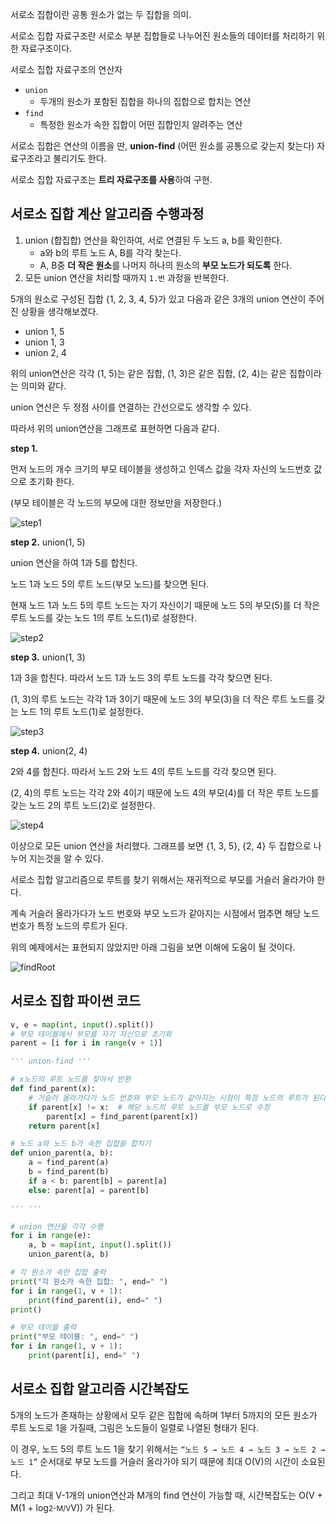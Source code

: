 서로소 집합이란 공통 원소가 없는 두 집합을 의미.

서로소 집합 자료구조란 서로소 부분 집합들로 나누어진 원소들의 데이터를 처리하기 위한 자료구조이다.

서로소 집합 자료구조의 연산자

- `union`
	- 두개의 원소가 포함된 집합을 하나의 집합으로 합치는 연산
- `find` 
	- 특정한 원소가 속한 집합이 어떤 집합인지 알려주는 연산

서로소 집합은 연산의 이름을 딴, **union-find** (어떤 원소를 공통으로 갖는지 찾는다) 자료구조라고 불리기도 한다.

서로소 집합 자료구조는 **트리 자료구조를 사용**하여 구현.

## 서로소 집합 계산 알고리즘 수행과정

1. union (합집합) 연산을 확인하여, 서로 연결된 두 노드 a, b를 확인한다.
    - a와 b의 루트 노드 A, B를 각각 찾는다.
    - A, B중 **더 작은 원소**를 나머지 하나의 원소의 **부모 노드가 되도록** 한다.
2. 모든 union 연산을 처리할 때까지 `1.번` 과정을 반복한다.

5개의 원소로 구성된 집합 {1, 2, 3, 4, 5}가 있고 다음과 같은 3개의 union 연산이 주어진 상황을 생각해보겠다.

- union 1, 5
- union 1, 3
- union 2, 4

위의 union연산은 각각 (1, 5)는 같은 집합, (1, 3)은 같은 집합, (2, 4)는 같은 집합이라는 의미와 같다.

union 연산은 두 정점 사이를 연결하는 간선으로도 생각할 수 있다. 

따라서 위의 union연산을 그래프로 표현하면 다음과 같다.

**step 1.**

먼저 노드의 개수 크기의 부모 테이블을 생성하고 인덱스 값을 각자 자신의 노드번호 값으로 초기화 한다.

(부모 테이블은 각 노드의 부모에 대한 정보만을 저장한다.)

![step1](https://i.imgur.com/kRS6KoY.png)

**step 2.** union(1, 5)

union 연산을 하여 1과 5를 합친다. 

노드 1과 노드 5의 루트 노드(부모 노드)를 찾으면 된다.

현재 노드 1과 노드 5의 루트 노드는 자기 자신이기 때문에 노드 5의 부모(5)를 더 작은 루트 노드를 갖는 노드 1의 루트 노드(1)로 설정한다.

![step2](https://i.imgur.com/1Z2aotz.png)

**step 3.** union(1, 3)

1과 3을 합친다. 따라서 노드 1과 노드 3의 루트 노드를 각각 찾으면 된다.

(1, 3)의 루트 노드는 각각 1과 3이기 때문에 노드 3의 부모(3)을 더 작은 루트 노드를 갖는 노드 1의 루트 노드(1)로 설정한다.

![step3](https://i.imgur.com/Rw1tSIY.png)

**step 4.** union(2, 4)

2와 4를 합친다. 따라서 노드 2와 노드 4의 루트 노드를 각각 찾으면 된다.

(2, 4)의 루트 노드는 각각 2와 4이기 때문에 노드 4의 부모(4)를 더 작은 루트 노드를 갖는 노드 2의 루트 노드(2)로 설정한다.

![step4](https://i.imgur.com/2dsUBw7.png)

이상으로 모든 union 연산을 처리했다. 그래프를 보면 {1, 3, 5}, {2, 4} 두 집합으로 나누어 지는것을 알 수 있다.

서로소 집합 알고리즘으로 루트를 찾기 위해서는 재귀적으로 부모를 거슬러 올라가야 한다.

계속 거슬러 올라가다가 노드 번호와 부모 노드가 같아지는 시점에서 멈추면 해당 노드 번호가 특정 노드의 루트가 된다.

위의 예제에서는 표현되지 않았지만 아래 그림을 보면 이해에 도움이 될 것이다.

![findRoot](https://i.imgur.com/W0Sp7tf.png)

## 서로소 집합 파이썬 코드

```python
v, e = map(int, input().split())
# 부모 테이블에서 부모를 자기 자신으로 초기화
parent = [i for i in range(v + 1)]

''' union-find '''

# x노드의 루트 노드를 찾아서 반환
def find_parent(x):
    # 거슬러 올라가다가 노드 번호와 부모 노드가 같아지는 시점이 특정 노드의 루트가 된다.
    if parent[x] != x:  # 해당 노드의 루트 노드를 부모 노드로 수정
        parent[x] = find_parent(parent[x])
    return parent[x]

# 노드 a와 노드 b가 속한 집합을 합치기
def union_parent(a, b):
    a = find_parent(a)
    b = find_parent(b)
    if a < b: parent[b] = parent[a]
    else: parent[a] = parent[b]

''' '''

# union 연산을 각각 수행
for i in range(e):
    a, b = map(int, input().split())
    union_parent(a, b)

# 각 원소가 속한 집합 출력
print("각 원소가 속한 집합: ", end=" ")
for i in range(1, v + 1):
    print(find_parent(i), end=" ")
print()

# 부모 테이블 출력
print("부모 테이블: ", end=" ")
for i in range(1, v + 1):
    print(parent[i], end=" ")
```

## 서로소 집합 알고리즘 시간복잡도

5개의 노드가 존재하는 상황에서 모두 같은 집합에 속하며 1부터 5까지의 모든 원소가 루트 노드로 1을 가질때, 그림은 노드들이 일렬로 나열된 형태가 된다.

이 경우, 노드 5의 루트 노드 1을 찾기 위해서는 `“노드 5 → 노드 4 → 노드 3 → 노드 2 → 노드 1”` 순서대로 부모 노드를 거슬러 올라가야 되기 때문에 최대 O(V)의 시간이 소요된다.

그리고 최대 V-1개의 union연산과 M개의 find 연산이 가능할 때, 시간복잡도는 O(V + M(1 + log<small>2-M/V</small>V)) 가 된다.
